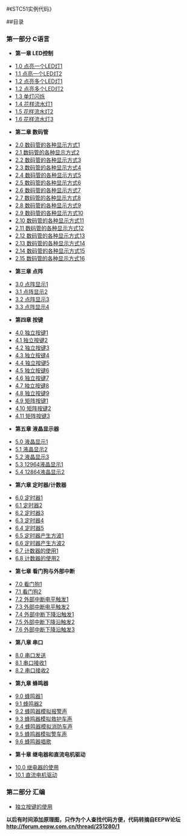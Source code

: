 #《STC51实例代码》

##目录
### 第一部分 C语言
* **第一章 LED控制**
 - [1.0 点亮一个LED灯1](src/1.0.c)
 - [1.1 点亮一个LED灯2](src/1.1.c)
 - [1.2 点亮多个LED灯1](src/1.2.c)
 - [1.2 点亮多个LED灯2](src/1.3.c)
 - [1.3 单灯闪烁](src/1.4.c)
 - [1.4 花样流水灯1](src/1.5.c)
 - [1.5 花样流水灯2](src/1.6.c)
 - [1.6 花样流水灯3](src/1.7.c)
* **第二章 数码管**
 - [2.0 数码管的各种显示方式1](src/2.0.c)
 - [2.1 数码管的各种显示方式2](src/2.1.c)
 - [2.2 数码管的各种显示方式3](src/2.2.c)
 - [2.3 数码管的各种显示方式4](src/2.3.c)
 - [2.4 数码管的各种显示方式5](src/2.4.c)
 - [2.5 数码管的各种显示方式6](src/2.5.c)
 - [2.6 数码管的各种显示方式7](src/2.6.c)
 - [2.7 数码管的各种显示方式8](src/2.7.c)
 - [2.8 数码管的各种显示方式9](src/2.8.c)
 - [2.9 数码管的各种显示方式10](src/2.9.c)
 - [2.10 数码管的各种显示方式11](src/2.10.c)
 - [2.11 数码管的各种显示方式12](src/2.11.c)
 - [2.12 数码管的各种显示方式13](src/2.12.c)
 - [2.13 数码管的各种显示方式14](src/2.13.c)
 - [2.14 数码管的各种显示方式15](src/2.14.c)
 - [2.15 数码管的各种显示方式16](src/2.15.c)
* **第三章 点阵**
 - [3.0 点阵显示1](src/3.0.c)
 - [3.1 点阵显示2](src/3.1.c)
 - [3.2 点阵显示3](src/3.2.c)
 - [3.3 点阵显示4](src/3.3.c)
* **第四章 按键**
 - [4.0 独立按键1](src/4.0.c)
 - [4.1 独立按键2](src/4.1.c)
 - [4.2 独立按键3](src/4.2.c)
 - [4.3 独立按键4](src/4.3.c)
 - [4.4 独立按键5](src/4.4.c)
 - [4.5 独立按键6](src/4.5.c)
 - [4.6 独立按键7](src/4.6.c)
 - [4.7 独立按键8](src/4.7.c)
 - [4.8 独立按键9](src/4.8.c)
 - [4.9 矩阵按键1](src/4.9.c)
 - [4.10 矩阵按键2](src/4.10.c)
 - [4.11 矩阵按键3](src/4.11.c)
* **第五章 液晶显示器**
 - [5.0 液晶显示1](src/5.0.c)
 - [5.1 液晶显示2](src/5.1.c)
 - [5.2 液晶显示3](src/5.2.c)
 - [5.3 12964液晶显示1](src/5.3.c)
 - [5.4 12864液晶显示2](src/5.4.c)
* **第六章 定时器/计数器**
 - [6.0 定时器1](src/6.0.c)
 - [6.1 定时器2](src/6.1.c)
 - [6.2 定时器3](src/6.2.c)
 - [6.3 定时器4](src/6.3.c)
 - [6.4 定时器5](src/6.4.c)
 - [6.5 定时器产生方波1](src/6.5.c)
 - [6.6 定时器产生方波2](src/6.6.c)
 - [6.7 计数器的使用1](src/6.7.c)
 - [6.8 计数器的使用2](src/6.8.c)
* **第七章 看门狗与外部中断**
 - [7.0 看门狗1](src/7.0.c)
 - [7.1 看门狗2](src/7.1.c)
 - [7.2 外部中断电平触发1](src/7.2.c)
 - [7.3 外部中断电平触发2](src/7.4.c)
 - [7.4 外部中断下降沿触发1](src/7.3.c)
 - [7.5 外部中断下降沿触发2](src/7.5.c)
 - [7.6 外部中断下降沿触发3](src/7.6.c)
* **第八章 串口**
 - [8.0 串口发送](src/8.0.c)
 - [8.1 串口接收1](src/8.1.c)
 - [8.2 串口接收2](src/8.2.c)
* **第九章 蜂鸣器**
 - [9.0 蜂鸣器1](src/9.0.c)
 - [9.1 蜂鸣器2](src/9.1.c)
 - [9.2 蜂鸣器模拟报警声](src/9.2.c)
 - [9.3 蜂鸣器模拟救护车声](src/9.3.c)
 - [9.4 蜂鸣器模拟消防车声](src/9.4.c)
 - [9.5 蜂鸣器模拟警车声](src/9.5.c)
 - [9.6 蜂鸣器唱歌](src/9.6.c)
* **第十章 继电器和直流电机驱动**
 - [10.0 继电器的使用](src/10.0.c)
 - [10.1 直流电机驱动](src/10.1.c)

### 第二部分 汇编
 - [独立按键的使用](src/0.s)



**以后有时间添加原理图，只作为个人查找代码方便，代码转摘自EEPW论坛**
**http://forum.eepw.com.cn/thread/251280/1**
